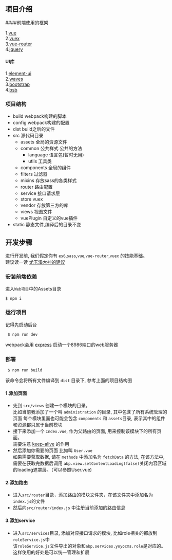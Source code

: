 ## 项目介绍
####前端使用的框架

1.[vue](https://vuefe.cn)   
2.[vuex](https://vuex.vuejs.org/zh-cn/)   
3.[vue-router](https://router.vuejs.org/zh-cn/)   
4.[jquery](https://jquery.com/)   
#### UI库
1.[element-ui](https://element.eleme.io)   
2.[waves](http://fian.my.id/Waves/)   
3.[bootstrap](http://www.bootcss.com/)   
4.[bsb](http://bsb.ddxc.org/pages/ui/breadcrumbs.html)

### 项目结构
- build  webpack构建的脚本
- config  webpack构建的配置
- dist build之后的文件
- src  源代码目录
    - assets  全局的资源文件
    - common  公共样式 公共的方法
        - language  语言包(暂时无用)
        - utils  工具类
    - components  全局的组件
    - filters  过滤器
    - mixins  存放sass的各类样式
    - router  路由配置
    - service  接口请求层
    - store  vuex
    - vendor  存放第三方的库
    - views  视图文件
    - vuePlugin 自定义的vue插件
- static  静态文件,编译后的目录不变

## 开发步骤
进行开发前, 我们假定你有 `es6`,`sass`,`vue`,`vue-router`,`vuex` 的技能基础。    
建议读一读 [尤玉溪大神的建议](https://zhuanlan.zhihu.com/p/23134551)
### 安装前端依赖
进入`Web项目`中的Assets目录
```
$ npm i
```

### 运行项目
记得先启动后台
```
 $ npm run dev
```
webpack会用 [express](http://expressjs.com/zh-cn/) 启动一个8986端口的web服务器

### 部署
```
 $ npm run build
```
该命令会将所有文件编译到 `dist` 目录下, 参考上面的项目结构图

#### 1.添加页面
- 先到 `src/views` 创建一个模块的目录。   
比如当前我添加了一个叫 `administration` 的目录, 其中包含了所有系统管理的页面
每个模块里面也可能会包含 `components` 和 `assets`目录, 表示其中的组件和资源都只属于当前模块   
- 接下来添加一个 `Index.vue`, 作为父路由的页面, 用来控制该模块下的所有页面。   
需要注意 [keep-alive](https://cn.vuejs.org/v2/api/#keep-alive) 的作用
- 然后添加你需要的页面 比如叫 `User.vue`   
如果需要获取数据, 请在 `methods` 中添加名为 `fetchData` 的方法, 在该方法中, 需要在获取完数据后调用 `abp.view.setContentLoading(false)`关闭内容区域的loading遮罩层。（可以参照User.vue)
   
#### 2.添加路由
- 进入`src/router`目录，添加路由的模块文件夹，在该文件夹中添加名为 `index.js`的文件   
- 然后向`src/router/index.js` 中注册当前添加的路由信息   

#### 3.添加service   
- 进入`src/services`目录, 添加对应接口请求的模块, 比如role相关的都放到`roleService.js`中   
该`roleService.js`文件导出的对象和`abp.services.yoyocms.role`是对应的。这样使用的好处是可以统一管理和扩展

